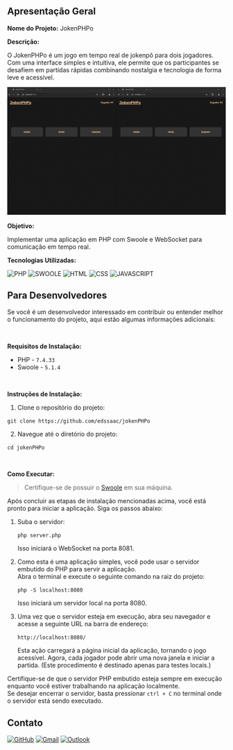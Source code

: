 ## Apresentação Geral

**Nome do Projeto:** JokenPHPo

**Descrição:**

O JokenPHPo é um jogo em tempo real de jokenpô para dois jogadores. Com uma interface simples e intuitiva, ele permite que os participantes se 
desafiem em partidas rápidas combinando nostalgia e tecnologia de forma leve e acessível.

![demo](https://raw.githubusercontent.com/Edssaac/jokenPHPo/refs/heads/main/src/img/demo.gif)

**Objetivo:**

Implementar uma aplicação em PHP com Swoole e WebSocket para comunicação em tempo real.

**Tecnologias Utilizadas:**

![PHP](https://img.shields.io/badge/PHP-777BB4?style=for-the-badge&logo=php&logoColor=white)
![SWOOLE](https://img.shields.io/badge/SWOOLE-blue?&style=for-the-badge)
![HTML](https://img.shields.io/badge/HTML5-E34F26?style=for-the-badge&logo=html5&logoColor=white)
![CSS](https://img.shields.io/badge/CSS3-1572B6?style=for-the-badge&logo=css3&logoColor=white)
![JAVASCRIPT](https://img.shields.io/badge/JavaScript-323330?style=for-the-badge&logo=javascript&logoColor=F7DF1E)

## Para Desenvolvedores

Se você é um desenvolvedor interessado em contribuir ou entender melhor o funcionamento do projeto, aqui estão algumas informações adicionais:

<br>

**Requisitos de Instalação:**
- PHP - `7.4.33`
- Swoole - `5.1.4`

<br>

**Instruções de Instalação:**

1. Clone o repositório do projeto:
```
git clone https://github.com/edssaac/jokenPHPo
```

2. Navegue até o diretório do projeto:
```
cd jokenPHPo
```

<br>

**Como Executar:**

> Certifique-se de possuir o [Swoole](https://openswoole.com/) em sua máquina.

Após concluir as etapas de instalação mencionadas acima, você está pronto para iniciar a aplicação. Siga os passos abaixo:

1. Suba o servidor:
   ```
   php server.php
   ```
   Isso iniciará o WebSocket na porta 8081.

2. Como esta é uma aplicação simples, você pode usar o servidor embutido do PHP para servir a aplicação. <br>
Abra o terminal e execute o seguinte comando na raiz do projeto:
   ```
   php -S localhost:8080
   ```
   Isso iniciará um servidor local na porta 8080.

3. Uma vez que o servidor esteja em execução, abra seu navegador e acesse a seguinte URL na barra de endereço:
   ```
   http://localhost:8080/
   ```
   Esta ação carregará a página inicial da aplicação, tornando o jogo acessível. Agora, cada jogador pode abrir uma nova janela e iniciar a partida. (Este procedimento é destinado apenas para testes locais.)

Certifique-se de que o servidor PHP embutido esteja sempre em execução enquanto você estiver trabalhando na aplicação localmente. <br>
Se desejar encerrar o servidor, basta pressionar `ctrl + C` no terminal onde o servidor está sendo executado.

## Contato

[![GitHub](https://img.shields.io/badge/GitHub-100000?style=for-the-badge&logo=github&logoColor=white)](https://github.com/edssaac)
[![Gmail](https://img.shields.io/badge/Gmail-D14836?style=for-the-badge&logo=gmail&logoColor=white)](mailto:edssaac@gmail.com)
[![Outlook](https://img.shields.io/badge/Outlook-0078D4?style=for-the-badge&logo=microsoft-outlook&logoColor=white)](mailto:edssaac@outlook.com)

